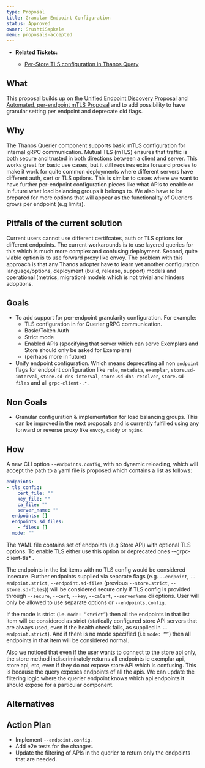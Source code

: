 ```yaml
---
type: Proposal
title: Granular Endpoint Configuration
status: Approved
owner: SrushtiSapkale
menu: proposals-accepted
---
```


* **Related Tickets:**

  * [Per-Store TLS configuration in Thanos Query](https://github.com/thanos-io/thanos/issues/977)

## What

This proposal builds up on the [Unified Endpoint Discovery Proposal](https://thanos.io/tip/proposals-accepted/202101-endpoint-discovery.md/) and [Automated, per-endpoint mTLS Proposal](https://thanos.io/tip/proposals-accepted/202106-automated-per-endpoint-mtls.md/) and to add possibility to have granular setting per endpoint and deprecate old flags.

## Why

The Thanos Querier component supports basic mTLS configuration for internal gRPC communication. Mutual TLS (mTLS) ensures that traffic is both secure and trusted in both directions between a client and server. This works great for basic use cases, but it still requires extra forward proxies to make it work for quite common deployments where different servers have different auth, cert or TLS options.
This is similar to cases where we want to have further per-endpoint configuration pieces like what APIs to enable or in future what load balancing groups it belongs to.
We also have to be prepared for more options that will appear as the functionality of Queriers grows per endpoint (e.g limits).

## Pitfalls of the current solution

Current users cannot use different certifcates, auth or TLS options for different endpoints. The current workarounds is to use layered queries for this which is much more complex and confusing deployment.
Second, quite viable option is to use forward proxy like envoy. The problem with this approach is that any Thanos adopter have to learn yet another configuration language/options, deployment (build, release, support) models and operational (metrics, migration) models  which is not trivial and hinders adoptions.

## Goals

* To add support for per-endpoint granularity configuration. For example:
  * TLS configuration in for Querier gRPC communication.
  * Basic/Token Auth
  * Strict mode
  * Enabled APIs (specifying that server which can serve Exemplars and Store should only be asked for Exemplars)
  * (perhaps more in future)
* Unify endpoint configuration. Which means deprecating all non `endpoint` flags for endpoint configuration like `rule`, `metadata`, `exemplar`, `store.sd-interval`, `store.sd-dns-interval`, `store.sd-dns-resolver`, `store.sd-files` and all `grpc-client-.*`.

## Non Goals

* Granular configuration & implementation for load balancing groups. This can be improved in the next proposals and is currently fulfilled using any forward or reverse proxy like `envoy`, `caddy` or `nginx`.

## How

A new CLI option `--endpoints.config`, with no dynamic reloading, which will accept the path to a yaml file is proposed which contains a list as follows:

```yaml
endpoints:
- tls_config:
    cert_file: ""
    key_file: ""
    ca_file: ""
    server_name: ""
  endpoints: []
  endpoints_sd_files:
    - files: []
  mode: ""
```

The YAML file contains set of endpoints (e.g Store API) with optional TLS options. To enable TLS either use this option or deprecated ones --grpc-client-tls* .

The endpoints in the list items with no TLS config would be considered insecure. Further endpoints supplied via separate flags (e.g. `--endpoint`, `--endpoint.strict`, `--endpoint.sd-files` (previous `--store.strict`, `--store.sd-files`)) will be considered secure only if TLS config is provided through `--secure`, `--cert`, `--key`, `--caCert`, `--serverName` cli options. User will only be allowed to use separate options or `--endpoints.config`.

If the mode is strict (i.e. `mode: ”strict”`) then all the endpoints in that list item will be considered as strict (statically configured store API servers that are always used, even if the health check fails, as supplied in `--endpoint.strict`). And if there is no mode specified (i.e `mode: “”`) then all endpoints in that item will be considered normal.

Also we noticed that even if the user wants to connect to the store api only, the store method indiscriminately returns all endpoints ie exemplar api, store api, etc, even if they do not expose store API which is confusing. This is because the query exposes endpoints of all the apis. We can update the filtering logic where the querier endpoint knows which api endpoints it should expose for a particular component.

## Alternatives

## Action Plan

* Implement `--endpoint.config`.
* Add e2e tests for the changes.
* Update the filtering of APIs in the querier to return only the endpoints that are needed.
